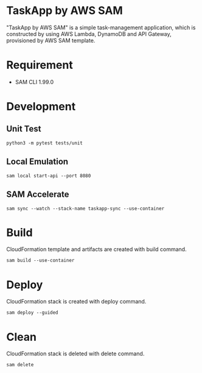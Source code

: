 # TaskApp by AWS SAM
"TaskApp by AWS SAM" is a simple task-management application,
which is constructed by using AWS Lambda, DynamoDB and API Gateway,  provisioned by AWS SAM template.

# Requirement
* SAM CLI 1.99.0

# Development
## Unit Test
```
python3 -m pytest tests/unit
```

## Local Emulation
```
sam local start-api --port 8080
```

## SAM Accelerate
```
sam sync --watch --stack-name taskapp-sync --use-container
```

# Build
CloudFormation template and artifacts are created with build command.
```
sam build --use-container
```

# Deploy
CloudFormation stack is created with deploy command.
```
sam deploy --guided
```

# Clean
CloudFormation stack is deleted with delete command.
```
sam delete
```

